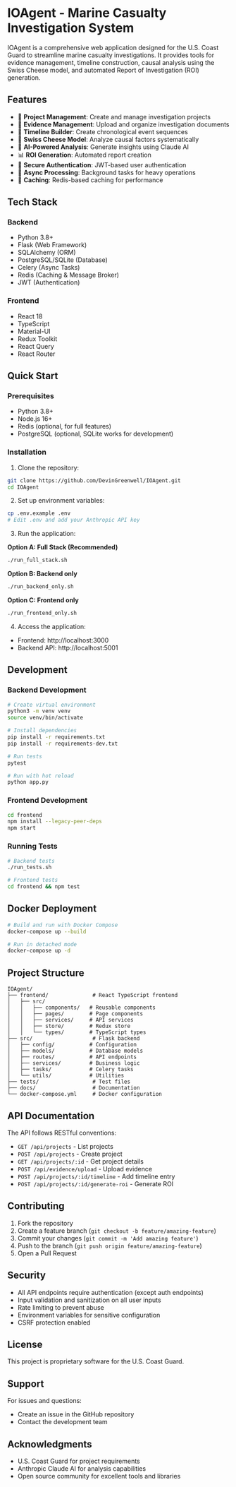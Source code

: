 # IOAgent - Marine Casualty Investigation System

IOAgent is a comprehensive web application designed for the U.S. Coast Guard to streamline marine casualty investigations. It provides tools for evidence management, timeline construction, causal analysis using the Swiss Cheese model, and automated Report of Investigation (ROI) generation.

## Features

- 📁 **Project Management**: Create and manage investigation projects
- 📄 **Evidence Management**: Upload and organize investigation documents
- 📅 **Timeline Builder**: Create chronological event sequences
- 🧀 **Swiss Cheese Model**: Analyze causal factors systematically
- 🤖 **AI-Powered Analysis**: Generate insights using Claude AI
- 📊 **ROI Generation**: Automated report creation
- 🔐 **Secure Authentication**: JWT-based user authentication
- 🚀 **Async Processing**: Background tasks for heavy operations
- 💾 **Caching**: Redis-based caching for performance

## Tech Stack

### Backend
- Python 3.8+
- Flask (Web Framework)
- SQLAlchemy (ORM)
- PostgreSQL/SQLite (Database)
- Celery (Async Tasks)
- Redis (Caching & Message Broker)
- JWT (Authentication)

### Frontend
- React 18
- TypeScript
- Material-UI
- Redux Toolkit
- React Query
- React Router

## Quick Start

### Prerequisites
- Python 3.8+
- Node.js 16+
- Redis (optional, for full features)
- PostgreSQL (optional, SQLite works for development)

### Installation

1. Clone the repository:
```bash
git clone https://github.com/DevinGreenwell/IOAgent.git
cd IOAgent
```

2. Set up environment variables:
```bash
cp .env.example .env
# Edit .env and add your Anthropic API key
```

3. Run the application:

**Option A: Full Stack (Recommended)**
```bash
./run_full_stack.sh
```

**Option B: Backend only**
```bash
./run_backend_only.sh
```

**Option C: Frontend only**
```bash
./run_frontend_only.sh
```

4. Access the application:
- Frontend: http://localhost:3000
- Backend API: http://localhost:5001

## Development

### Backend Development
```bash
# Create virtual environment
python3 -m venv venv
source venv/bin/activate

# Install dependencies
pip install -r requirements.txt
pip install -r requirements-dev.txt

# Run tests
pytest

# Run with hot reload
python app.py
```

### Frontend Development
```bash
cd frontend
npm install --legacy-peer-deps
npm start
```

### Running Tests
```bash
# Backend tests
./run_tests.sh

# Frontend tests
cd frontend && npm test
```

## Docker Deployment

```bash
# Build and run with Docker Compose
docker-compose up --build

# Run in detached mode
docker-compose up -d
```

## Project Structure

```
IOAgent/
├── frontend/              # React TypeScript frontend
│   ├── src/
│   │   ├── components/   # Reusable components
│   │   ├── pages/        # Page components
│   │   ├── services/     # API services
│   │   ├── store/        # Redux store
│   │   └── types/        # TypeScript types
├── src/                   # Flask backend
│   ├── config/           # Configuration
│   ├── models/           # Database models
│   ├── routes/           # API endpoints
│   ├── services/         # Business logic
│   ├── tasks/            # Celery tasks
│   └── utils/            # Utilities
├── tests/                 # Test files
├── docs/                  # Documentation
└── docker-compose.yml     # Docker configuration
```

## API Documentation

The API follows RESTful conventions:

- `GET /api/projects` - List projects
- `POST /api/projects` - Create project
- `GET /api/projects/:id` - Get project details
- `POST /api/evidence/upload` - Upload evidence
- `POST /api/projects/:id/timeline` - Add timeline entry
- `POST /api/projects/:id/generate-roi` - Generate ROI

## Contributing

1. Fork the repository
2. Create a feature branch (`git checkout -b feature/amazing-feature`)
3. Commit your changes (`git commit -m 'Add amazing feature'`)
4. Push to the branch (`git push origin feature/amazing-feature`)
5. Open a Pull Request

## Security

- All API endpoints require authentication (except auth endpoints)
- Input validation and sanitization on all user inputs
- Rate limiting to prevent abuse
- Environment variables for sensitive configuration
- CSRF protection enabled

## License

This project is proprietary software for the U.S. Coast Guard.

## Support

For issues and questions:
- Create an issue in the GitHub repository
- Contact the development team

## Acknowledgments

- U.S. Coast Guard for project requirements
- Anthropic Claude AI for analysis capabilities
- Open source community for excellent tools and libraries